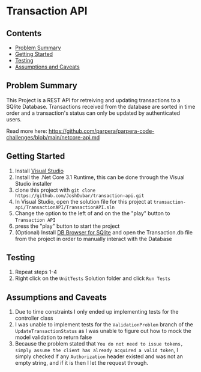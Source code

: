 # Transaction API

## Contents

- [Problem Summary](#problem-summary)
- [Getting Started](#getting-started)
- [Testing](#testing)
- [Assumptions and Caveats](#assumptions-and-caveats)

## Problem Summary

This Project is a REST API for retreiving and updating transactions to a SQlite Database. Transactions received from the database are sorted in time order and a transaction's status can only be updated by authenticated users.

Read more here:
https://github.com/parpera/parpera-code-challenges/blob/main/netcore-api.md

## Getting Started

1. Install [Visual Studio](https://visualstudio.microsoft.com/downloads/)
2. Install the .Net Core 3.1 Runtime, this can be done through the Visual Studio installer
3. clone this project with `git clone https://github.com/JoshDubar/transaction-api.git`
4. In Visual Studio, open the solution file for this project at `transaction-api/TransactionAPI/TransactionAPI.sln`
5. Change the option to the left of and on the the "play" button to `Transaction API`
6. press the "play" button to start the project
7. (Optional) Install [DB Browser for SQlite](https://sqlitebrowser.org/dl/) and open the Transaction.db file from the project in order to manually interact with the Database

## Testing

1. Repeat steps 1-4
2. Right click on the `UnitTests` Solution folder and click `Run Tests`

## Assumptions and Caveats

1. Due to time constraints I only ended up implementing tests for the controller class
2. I was unable to implement tests for the `ValidationProblem` branch of the `UpdateTransactionStatus` as I was unable to figure out how to mock the model validation to return false
3. Because the problem stated that `You do not need to issue tokens, simply assume the client has already acquired a valid token`, I simply checked if any `Authorization` header existed and was not an empty string, and if it is then I let the request through.
